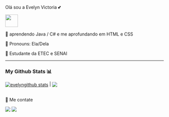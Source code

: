  Olá sou a Evelyn Victoria 💕

<img src="https://www.google.com/url?sa=i&url=https%3A%2F%2Fbr.pinterest.com%2Fpin%2F743094007260859763%2F&psig=AOvVaw09ke4UVVEX39gVBFio0UDw&ust=1666101469064000&source=images&cd=vfe&ved=0CA0QjRxqFwoTCPDSweO15_oCFQAAAAAdAAAAABAP" width="40" height="40"/>

<p>🧠 aprendendo Java / C#  e me aprofundando em HTML e CSS </p>
<p>📍 Pronouns: Ela/Dela</p>
<p>📕 Estudante da ETEC  e SENAI </p>
<hr>
<!--ícones e imagem das estatísticas-->
  <h3>My Github Stats 📊</h3>
  <a href="https://github.com/anuraghazra/github-readme-stats"><img align="center" src="https://github-readme-stats.vercel.app/api?username=evelynvic23&show_icons=true&include_all_commits=true&theme=radical&hide_border=false" alt="evelyngithub stats" /></a>
  | <a href="https://github.com/anuraghazra/github-readme-stats"><img align="center" src="https://github-readme-stats.vercel.app/api/top-langs/?username=evelynvic23&layout=compact&theme=radical&hide_border=false" /></a>
  
<br>
<br>
<!--links para contato-->
<div>
  <p>📩 Me contate</p>
  <a href = "mailto:evelynvic23toria10@gmail.com"><img src="https://img.shields.io/badge/Gmail-D14836?style=for-the-badge&logo=gmail&logoColor=white" target="_blank"></a>
  <a href="https://www.linkedin.com/in/evelyn-victoria-da-silva-santos-78aa8824b/" target="_blank"><img src="https://img.shields.io/badge/-LinkedIn-%230077B5?style=for-the-badge&logo=linkedin&logoColor=white" target="_blank"></a> 
</div>


